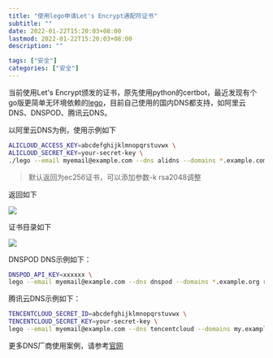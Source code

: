 ```yaml
---
title: "使用lego申请Let's Encrypt通配符证书"
subtitle: ""
date: 2022-01-22T15:20:03+08:00
lastmod: 2022-01-22T15:20:03+08:00
description: ""

tags: ["安全"]
categories: ["安全"]
---
```


当前使用Let's Encrypt颁发的证书，原先使用python的certbot，最近发现有个go版更简单无环境依赖的[lego](https://github.com/go-acme/lego)，目前自己使用的国内DNS都支持，如阿里云DNS、DNSPOD、腾讯云DNS。

以阿里云DNS为例，使用示例如下

```sh
ALICLOUD_ACCESS_KEY=abcdefghijklmnopqrstuvwx \
ALICLOUD_SECRET_KEY=your-secret-key \
./lego --email myemail@example.com --dns alidns --domains *.example.com run
```
> 默认返回为ec256证书，可以添加参数-k rsa2048调整

返回如下

![](/img/lego01.png)

证书目录如下

![](/img/lego02.png)

DNSPOD DNS示例如下：

```sh
DNSPOD_API_KEY=xxxxxx \
lego --email myemail@example.com --dns dnspod --domains *.example.org run
```

腾讯云DNS示例如下：
```sh
TENCENTCLOUD_SECRET_ID=abcdefghijklmnopqrstuvwx \
TENCENTCLOUD_SECRET_KEY=your-secret-key \
lego --email myemail@example.com --dns tencentcloud --domains my.example.org run
```

更多DNS厂商使用案例，请参考[官网](https://go-acme.github.io/lego/dns/)
